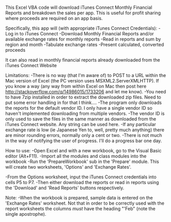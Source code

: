 This Excel VBA code will download iTunes Connect Monthly Financial Reports and breakdown the sales per app.  This is useful for profit sharing where proceeds are required on an app basis.

Specifically, this app will (with appropriate iTunes Connect Credentials):
-Log in to iTunes Connect
-Download Monthly Financial Reports and/or available exchange rates for monthly reports
-Read in reports and sum by region and month
-Tabulate exchange rates
-Present calculated, converted proceeds

It can also read in monthly financial reports already downloaded from the iTunes Connect Website

Limitations:
-There is no way (that I'm aware of) to POST to a URL within the Mac version of Excel (the PC version uses MSXML2.ServerXMLHTTP).  If you know a way (any way from within Excel on Mac then post here http://stackoverflow.com/q/14986015/1733206 and let me know).
-You need to have 7zip installed in order to extract the downloaded zip files.  Need to put some error handling in for that I think....
-The program only downloads the reports for the default vendor ID.  I only have a single vendor ID so haven't implemented downloading from multiple vendors.
-The vendor ID is only used to save the files in the same manner as downloaded from the iTunes Connect website.  Any string can be used here.
-If any particular exchange rate is low (ie Japanese Yen to, well, pretty much anything) there are minor rounding errors, normally only a cent or two.
-There is not much in the way of notifying the user of progress.  I'll do a progress bar one day.

How to use:
-Open Excel and with a new workbook, go to the Visual Basic editor (Alt+F11).
-Import all the modules and class modules into the workbook
-Run the 'PrepareWorkbook' sub in the 'Prepare' module.  This will create two worksheets, 'Options' and 'Exchange Rates'.

-From the Options worksheet, input the iTunes Connect credentials into cells P5 to P7.
-Then either download the reports or read in reports using the 'Download' and 'Read Reports' buttons respectively.

Note: 
-When the workbook is prepared, sample data is entered on the 'Exchange Rates' worksheet.  Not that in order to be correctly used with the report worksheets the columns *must* have the heading "'Feb" (note the single apostrophe).
